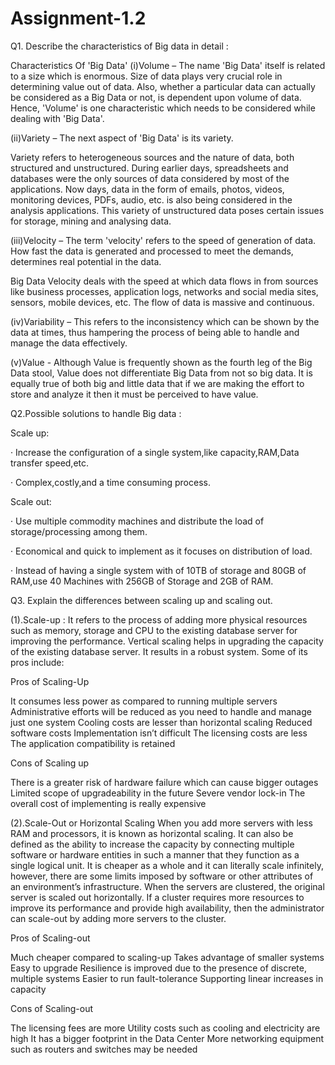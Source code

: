 # Assignment-1.2

Q1. Describe the characteristics of Big data in detail :

Characteristics Of 'Big Data'
(i)Volume – The name 'Big Data' itself is related to a size which is enormous. Size of data plays very crucial role in determining value out of data. Also, whether a particular data can actually be considered as a Big Data or not, is dependent upon volume of data. Hence, 'Volume' is one characteristic which needs to be considered while dealing with 'Big Data'.

(ii)Variety – The next aspect of 'Big Data' is its variety.

Variety refers to heterogeneous sources and the nature of data, both structured and unstructured. During earlier days, spreadsheets and databases were the only sources of data considered by most of the applications. Now days, data in the form of emails, photos, videos, monitoring devices, PDFs, audio, etc. is also being considered in the analysis applications. This variety of unstructured data poses certain issues for storage, mining and analysing data.

(iii)Velocity – The term 'velocity' refers to the speed of generation of data. How fast the data is generated and processed to meet the demands, determines real potential in the data.

Big Data Velocity deals with the speed at which data flows in from sources like business processes, application logs, networks and social media sites, sensors, mobile devices, etc. The flow of data is massive and continuous.

(iv)Variability – This refers to the inconsistency which can be shown by the data at times, thus hampering the process of being able to handle and manage the data effectively.

(v)Value - Although Value is frequently shown as the fourth leg of the Big Data stool, Value does not differentiate Big Data from not so big data.  It is equally true of both big and little data that if we are making the effort to store and analyze it then it must be perceived to have value.


Q2.Possible solutions to handle Big data :

Scale up:

·         Increase the configuration of a single system,like capacity,RAM,Data transfer speed,etc.

·         Complex,costly,and a time consuming process.

Scale out:

·         Use multiple commodity machines and distribute the load of storage/processing among them.

·         Economical and quick to implement as it focuses on distribution of load.

·         Instead of having a single system with of 10TB of storage and 80GB of RAM,use 40 Machines with 256GB of Storage and 2GB of RAM.


Q3. Explain the differences between scaling up and scaling out.

(1).Scale-up :
It refers to the process of adding more physical resources such as memory, storage and CPU to the existing database server for improving the performance. Vertical scaling helps in upgrading the capacity of the existing database server. It results in a robust system. Some of its pros include:

Pros of Scaling-Up

It consumes less power as compared to running multiple servers
Administrative efforts will be reduced as you need to handle and manage just one system
Cooling costs are lesser than horizontal scaling
Reduced software costs
Implementation isn’t difficult
The licensing costs are less
The application compatibility is retained

Cons of Scaling up

There is a greater risk of hardware failure which can cause bigger outages
Limited scope of upgradeability in the future
Severe vendor lock-in
The overall cost of implementing is really expensive

(2).Scale-Out or Horizontal Scaling
When you add more servers with less RAM and processors, it is known as horizontal scaling. It can also be defined as the ability to increase the capacity by connecting multiple software or hardware entities in such a manner that they function as a single logical unit. It is cheaper as a whole and it can literally scale infinitely, however, there are some limits imposed by software or other attributes of an environment’s infrastructure. When the servers are clustered, the original server is scaled out horizontally. If a cluster requires more resources to improve its performance and provide high availability, then the administrator can scale-out by adding more servers to the cluster.

Pros of Scaling-out

Much cheaper compared to scaling-up
Takes advantage of smaller systems
Easy to upgrade
Resilience is improved due to the presence of discrete, multiple systems
Easier to run fault-tolerance
Supporting linear increases in capacity

Cons of Scaling-out

The licensing fees are more
Utility costs such as cooling and electricity are high
It has a bigger footprint in the Data Center
More networking equipment such as routers and switches may be needed
